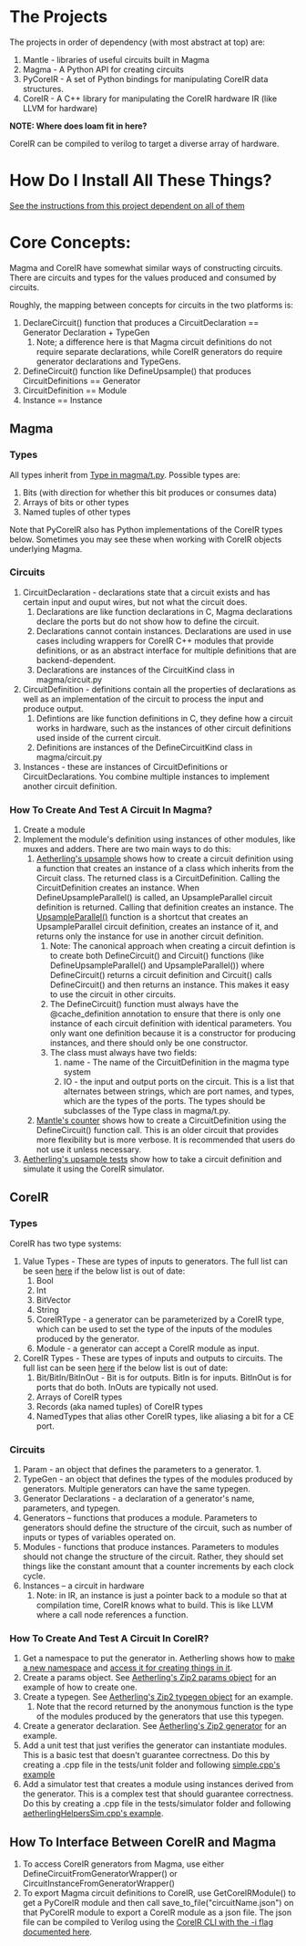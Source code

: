# The Projects
The projects in order of dependency (with most abstract at top) are:
1. Mantle - libraries of useful circuits built in Magma
1. Magma - A Python API for creating circuits
1. PyCoreIR - A set of Python bindings for manipulating CoreIR data structures.
1. CoreIR - A C++ library for manipulating the CoreIR hardware IR (like LLVM for hardware)

__NOTE: Where does loam fit in here?__

CoreIR can be compiled to verilog to target a diverse array of hardware.

# How Do I Install All These Things?
[See the instructions from this project dependent on all of them](https://github.com/David-Durst/aetherling#installation)

# Core Concepts:
Magma and CoreIR have somewhat similar ways of constructing circuits. There are circuits and types for the values produced and consumed by circuits.

Roughly, the mapping between concepts for circuits in the two platforms is:
1. DeclareCircuit() function that produces a CircuitDeclaration == Generator Declaration + TypeGen
    1. Note; a difference here is that Magma circuit definitions do not require separate declarations, while CoreIR generators do require generator declarations and TypeGens.
1. DefineCircuit() function like DefineUpsample() that produces CircuitDefinitions == Generator
1. CircuitDefinition == Module
1. Instance == Instance

## Magma

### Types
All types inherit from [Type in magma/t.py](https://github.com/phanrahan/magma/blob/master/magma/t.py#L9). Possible types are:
1. Bits (with direction for whether this bit produces or consumes data)
1. Arrays of bits or other types
1. Named tuples of other types

Note that PyCoreIR also has Python implementations of the CoreIR types below. Sometimes you may see these when working with CoreIR objects underlying Magma.

### Circuits
1. CircuitDeclaration - declarations state that a circuit exists and has certain input and ouput wires, but not what the circuit does.
    1. Declarations are like function declarations in C, Magma declarations declare the ports but do not show how to define the circuit.
    1. Declarations cannot contain instances. Declarations are used in use cases including wrappers for CoreIR C++ modules that provide definitions, or as an abstract interface for multiple definitions that are backend-dependent.
    1. Declarations are instances of the CircuitKind class in magma/circuit.py
1. CircuitDefinition -  definitions contain all the properties of declarations as well as an implementation of the circuit to process the input and produce output.
    1. Defintions are like function definitions in C, they define how a circuit works in hardware, such as the instances of other circuit definitions used inside of the current circuit.
    1. Definitions are instances of the DefineCircuitKind class in magma/circuit.py
1. Instances - these are instances of CircuitDefinitions or CircuitDeclarations. You combine multiple instances to implement another circuit definition.

### How To Create And Test A Circuit In Magma?
1. Create a module
1. Implement the module's definition using instances of other modules, like muxes and adders. There are two main ways to do this:
    1. [Aetherling's upsample](https://github.com/David-Durst/aetherling/blob/master/aetherling/modules/upsample.py#L14) shows how to create a circuit definition using a function that creates an instance of a class which inherits from the Circuit class. The returned class is a CircuitDefinition. Calling the CircuitDefinition creates an instance. When DefineUpsampleParallel() is called, an UpsampleParallel circuit definition is returned. Calling that definition creates an instance. The [UpsampleParallel()](https://github.com/David-Durst/aetherling/blob/master/aetherling/modules/upsample.py#L32) function is a shortcut that creates an UpsampleParallel circuit definition, creates an instance of it, and returns only the instance for use in another circuit definition.
        1. Note: The canonical approach when creating a circuit defintion is to create both DefineCircuit() and Circuit() functions (like DefineUpsampleParallel() and UpsampleParallel()) where DefineCircuit() returns a circuit definition and Circuit() calls DefineCircuit() and then returns an instance. This makes it easy to use the circuit in other circuits.
        1. The DefineCircuit() function must always have the @cache_definition annotation to ensure that there is only one instance of each circuit definition with identical parameters. You only want one definition because it is a constructor for producing instances, and there should only be one constructor.
        1. The class must always have two fields:
            1. name - The name of the CircuitDefinition in the magma type system
            1. IO - the input and output ports on the circuit. This is a list that alternates between strings, which are port names, and types, which are the types of the ports. The types should be subclasses of the Type class in magma/t.py.
    1. [Mantle's counter](https://github.com/phanrahan/mantle/blob/master/mantle/common/counter.py#L25) shows how to create a CircuitDefinition using the DefineCircuit() function call. This is an older circuit that provides more flexibility but is more verbose. It is recommended that users do not use it unless necessary.
1. [Aetherling's upsample tests](https://github.com/David-Durst/aetherling/blob/master/tests/test_up.py#L16) show how to take a circuit definition and simulate it using the CoreIR simulator.

## CoreIR

### Types
CoreIR has two type systems:
1. Value Types - These are types of inputs to generators. The full list can be seen [here](https://github.com/rdaly525/coreir/blob/master/include/coreir/ir/valuetype.h) if the below list is out of date:
    1. Bool
    1. Int
    1. BitVector
    1. String
    1. CoreIRType - a generator can be parameterized by a CoreIR type, which can be used to set the type of the inputs of the modules produced by the generator.
    1. Module - a generator can accept a CoreIR module as input.
1. CoreIR Types - These are types of inputs and outputs to circuits. The full list can be seen [here](https://github.com/rdaly525/coreir/blob/master/include/coreir/ir/types.h) if the below list is out of date:
    1. Bit/BitIn/BitInOut - Bit is for outputs. BitIn is for inputs. BitInOut is for ports that do both. InOuts are typically not used.
    1. Arrays of CoreIR types
    1. Records (aka named tuples) of CoreIR types
    1. NamedTypes that alias other CoreIR types, like aliasing a bit for a CE port.

### Circuits
1. Param - an object that defines the parameters to a generator.
    1.
1. TypeGen - an object that defines the types of the modules produced by generators. Multiple generators can have the same typegen.
1. Generator Declarations - a declaration of a generator's name, parameters, and typegen.
1. Generators – functions that produces a module. Parameters to generators should define the structure of the circuit, such as number of inputs or types of variables operated on.
1. Modules - functions that produce instances. Parameters to modules should not change the structure of the circuit. Rather, they should set things like the constant amount that a counter increments by each clock cycle.
1. Instances – a circuit in hardware
    1. Note: in IR, an instance is just a pointer back to a module so that at compilation time, CoreIR knows what to build. This is like LLVM where a call node references a function.

### How To Create And Test A Circuit In CoreIR?
1. Get a namespace to put the generator in. Aetherling shows how to [make a new namespace](https://github.com/rdaly525/coreir/blob/master/src/libs/aetherlinglib.cpp#L19) and [access it for creating things in it](https://github.com/rdaly525/coreir/blob/master/src/libs/aetherlinglib/aeZip2.h#L10).
1. Create a params object. See [Aetherling's Zip2 params object](https://github.com/rdaly525/coreir/blob/master/src/libs/aetherlinglib/aeZip2.h#L18) for an example of how to create one.
1. Create a typegen. See [Aetherling's Zip2 typegen object](https://github.com/rdaly525/coreir/blob/master/src/libs/aetherlinglib/aeZip2.h#L25) for an example.
    1. Note that the record returned by the anonymous function is the type of the modules produced by the generators that use this typegen.
1. Create a generator declaration. See [Aetherling's Zip2 generator](https://github.com/rdaly525/coreir/blob/master/src/libs/aetherlinglib/aeZip2.h#L46) for an example.
1. Add a unit test that just verifies the generator can instantiate modules. This is a basic test that doesn't guarantee correctness. Do this by creating a .cpp file in the tests/unit folder and following [simple.cpp's example](https://github.com/rdaly525/coreir/blob/master/tests/unit/simple.cpp#L6)
1. Add a simulator test that creates a module using instances derived from the generator. This is a complex test that should guarantee correctness. Do this by creating a .cpp file in the tests/simulator folder and following [aetherlingHelpersSim.cpp's example](https://github.com/rdaly525/coreir/blob/master/tests/simulator/aetherlingHelpersSim.cpp).


## How To Interface Between CoreIR and Magma
1. To access CoreIR generators from Magma, use either DefineCircuitFromGeneratorWrapper() or CircuitInstanceFromGeneratorWrapper()
1. To export Magma circuit definitions to CoreIR, use GetCoreIRModule() to get a PyCoreIR module and then call save_to_file("circuitName.json") on that PyCoreIR module to export a CoreIR module as a json file. The json file can be compiled to Verilog using the [CoreIR CLI with the -i flag documented here](https://github.com/rdaly525/coreir/blob/master/doc/StandaloneCoireIR.md#options).

